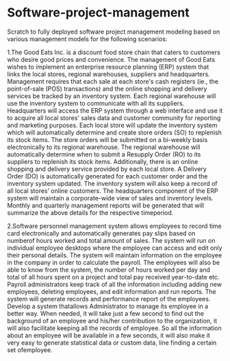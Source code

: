 # Software-project-management
Scratch to fully deployed software project management modeling based on various management models for the following scenarios:

1.The Good Eats Inc. is a discount food store chain that caters to customers who desire good prices and convenience. The management of Good Eats wishes to implement an enterprise  resource  planning  (ERP)  system  that  links  the  local  stores,  regional warehouses,  suppliers  and  headquarters.  Management  requires  that  each  sale  at  each store's   cash   registers   (ie.,   the   point-of-sale   (POS)   transactions)   and   the   online shopping  and  delivery  services  be  tracked  by  an  inventory  system.  Each  regional warehouse  will  use  the  inventory  system  to  communicate  with  all  its  suppliers. Headquarters will access the ERP system through a web interface and use it to acquire all  local  stores'  sales  data  and  customer  community  for  reporting  and  marketing purposes. Each local store will update the inventory system which will automatically determine  and  create  store  orders  (SO)  to  replenish  its  stock  items.  The  store  orders will  be  submitted  on  a  bi-weekly  basis  electronically  to  its  regional  warehouse.  The regional  warehouse  will  automatically  determine  when  to  submit  a  Resupply  Order (RO)  to  its  suppliers  to  replenish  its  stock  items.  Additionally,  there  is  an  online shopping and delivery service provided by each local store. A Delivery Order (DO) is automatically  generated  for  each  customer  order  and  the  inventory  system  updated. The inventory system will also keep a record of all local stores’ online customers. The headquarters  component  of  the  ERP  system  will  maintain  a  corporate-wide  view  of sales  and  inventory  levels.  Monthly  and  quarterly  management  reports  will  be generated that will summarize the above details for the respective timeperiod.

2.Software  personnel  management  system  allows  employees  to  record  time  card electronically and automatically generates pay slips based on numberof hours worked and total amount of sales. The system will run on individual employee desktops where the employee can access and edit only their personal details. The system will maintain information  on  the  employee  in  the  company  in  order  to  calculate  the  payroll.  The employees will also be able to know from the system, the number of hours worked per day  and  total  of  all  hours  spent  on  a  project  and  total  pay  received  year-to-date  etc. Payroll  administrators   keep  track  of  all  the   information  including  adding  new employees, deleting employees, and edit information and run reports. The system will generate  records  and  performance  report  of  the  employees.  Develop  a  system thatallows  Administrator  to  manage  its  employee  in  a  better  way.  When  needed,  it will  take  just  a  few  second  to  find  out  the  background  of  an  employee  and  his/her contribution  to  the  organization,  it  will  also  facilitate  keeping  all  the  records  of employee.  So  all  the  information  about  an  employee  will  be  available  in  a  few seconds, it will also make it very easy to generate statistical data or custom data, line finding a certain set ofemployee.
